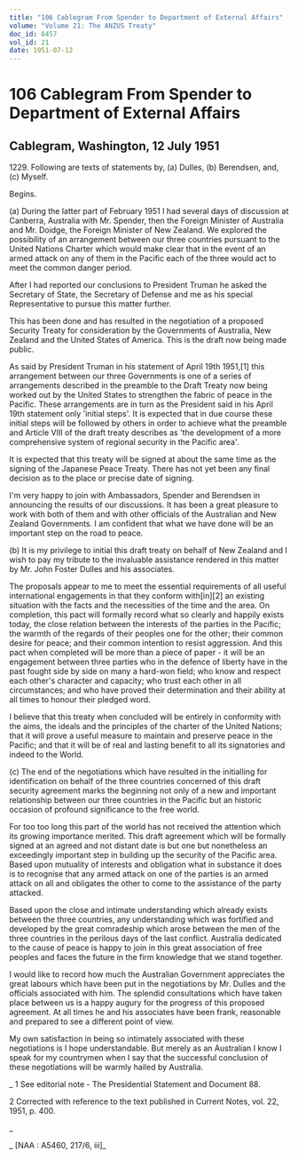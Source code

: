 ```yaml
---
title: "106 Cablegram From Spender to Department of External Affairs"
volume: "Volume 21: The ANZUS Treaty"
doc_id: 8457
vol_id: 21
date: 1951-07-12
---
```


# 106 Cablegram From Spender to Department of External Affairs

## Cablegram, Washington, 12 July 1951

1229\. Following are texts of statements by, (a) Dulles, (b) Berendsen, and, (c) Myself.

Begins.

(a) During the latter part of February 1951 I had several days of discussion at Canberra, Australia with Mr. Spender, then the Foreign Minister of Australia and Mr. Doidge, the Foreign Minister of New Zealand. We explored the possibility of an arrangement between our three countries pursuant to the United Nations Charter which would make clear that in the event of an armed attack on any of them in the Pacific each of the three would act to meet the common danger period.

After I had reported our conclusions to President Truman he asked the Secretary of State, the Secretary of Defense and me as his special Representative to pursue this matter further.

This has been done and has resulted in the negotiation of a proposed Security Treaty for consideration by the Governments of Australia, New Zealand and the United States of America. This is the draft now being made public.

As said by President Truman in his statement of April 19th 1951,[1] this arrangement between our three Governments is one of a series of arrangements described in the preamble to the Draft Treaty now being worked out by the United States to strengthen the fabric of peace in the Pacific. These arrangements are in turn as the President said in his April 19th statement only 'initial steps'. It is expected that in due course these initial steps will be followed by others in order to achieve what the preamble and Article VIII of the draft treaty describes as 'the development of a more comprehensive system of regional security in the Pacific area'.

It is expected that this treaty will be signed at about the same time as the signing of the Japanese Peace Treaty. There has not yet been any final decision as to the place or precise date of signing.

I'm very happy to join with Ambassadors, Spender and Berendsen in announcing the results of our discussions. It has been a great pleasure to work with both of them and with other officials of the Australian and New Zealand Governments. I am confident that what we have done will be an important step on the road to peace.

(b) It is my privilege to initial this draft treaty on behalf of New Zealand and I wish to pay my tribute to the invaluable assistance rendered in this matter by Mr. John Foster Dulles and his associates.

The proposals appear to me to meet the essential requirements of all useful international engagements in that they conform with[in][2] an existing situation with the facts and the necessities of the time and the area. On completion, this pact will formally record what so clearly and happily exists today, the close relation between the interests of the parties in the Pacific; the warmth of the regards of their peoples one for the other; their common desire for peace; and their common intention to resist aggression. And this pact when completed will be more than a piece of paper - it will be an engagement between three parties who in the defence of liberty have in the past fought side by side on many a hard-won field; who know and respect each other's character and capacity; who trust each other in all circumstances; and who have proved their determination and their ability at all times to honour their pledged word.

I believe that this treaty when concluded will be entirely in conformity with the aims, the ideals and the principles of the charter of the United Nations; that it will prove a useful measure to maintain and preserve peace in the Pacific; and that it will be of real and lasting benefit to all its signatories and indeed to the World.

(c) The end of the negotiations which have resulted in the initialling for identification on behalf of the three countries concerned of this draft security agreement marks the beginning not only of a new and important relationship between our three countries in the Pacific but an historic occasion of profound significance to the free world.

For too too long this part of the world has not received the attention which its growing importance merited. This draft agreement which will be formally signed at an agreed and not distant date is but one but nonetheless an exceedingly important step in building up the security of the Pacific area. Based upon mutuality of interests and obligation what in substance it does is to recognise that any armed attack on one of the parties is an armed attack on all and obligates the other to come to the assistance of the party attacked.

Based upon the close and intimate understanding which already exists between the three countries, any understanding which was fortified and developed by the great comradeship which arose between the men of the three countries in the perilous days of the last conflict. Australia dedicated to the cause of peace is happy to join in this great association of free peoples and faces the future in the firm knowledge that we stand together.

I would like to record how much the Australian Government appreciates the great labours which have been put in the negotiations by Mr. Dulles and the officials associated with him. The splendid consultations which have taken place between us is a happy augury for the progress of this proposed agreement. At all times he and his associates have been frank, reasonable and prepared to see a different point of view.

My own satisfaction in being so intimately associated with these negotiations is I hope understandable. But merely as an Australian I know I speak for my countrymen when I say that the successful conclusion of these negotiations will be warmly hailed by Australia.

_ 1 See editorial note - The Presidential Statement and Document 88.

2 Corrected with reference to the text published in Current Notes, vol. 22, 1951, p. 400.

_

_ [NAA : A5460, 217/6, iii]_
